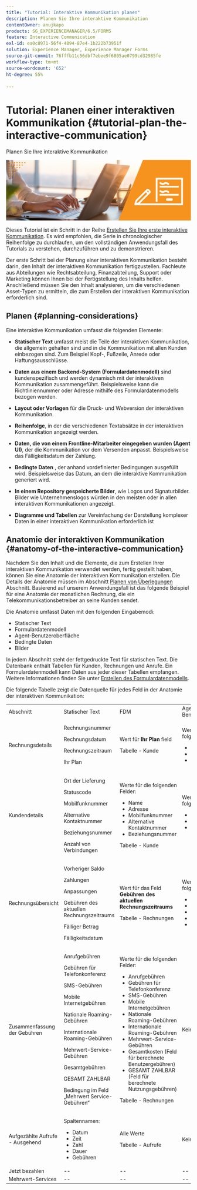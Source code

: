 ```yaml
---
title: "Tutorial: Interaktive Kommunikation planen"
description: Planen Sie Ihre interaktive Kommunikation
contentOwner: anujkapo
products: SG_EXPERIENCEMANAGER/6.5/FORMS
feature: Interactive Communication
exl-id: ea0c8971-56f4-4094-87e4-1b222b73951f
solution: Experience Manager, Experience Manager Forms
source-git-commit: 76fffb11c56dbf7ebee9f6805ae0799cd32985fe
workflow-type: tm+mt
source-wordcount: '652'
ht-degree: 55%

---
```


# Tutorial: Planen einer interaktiven Kommunikation {#tutorial-plan-the-interactive-communication}

Planen Sie Ihre interaktive Kommunikation

![02-create-adaptive-form-main-image](assets/02-create-adaptive-form-main-image.png)

Dieses Tutorial ist ein Schritt in der Reihe [Erstellen Sie Ihre erste interaktive Kommunikation](/help/forms/using/create-your-first-interactive-communication.md). Es wird empfohlen, die Serie in chronologischer Reihenfolge zu durchlaufen, um den vollständigen Anwendungsfall des Tutorials zu verstehen, durchzuführen und zu demonstrieren.

Der erste Schritt bei der Planung einer interaktiven Kommunikation besteht darin, den Inhalt der interaktiven Kommunikation fertigzustellen. Fachleute aus Abteilungen wie Rechtsabteilung, Finanzabteilung, Support oder Marketing können Ihnen bei der Fertigstellung des Inhalts helfen. Anschließend müssen Sie den Inhalt analysieren, um die verschiedenen Asset-Typen zu ermitteln, die zum Erstellen der interaktiven Kommunikation erforderlich sind.

## Planen {#planning-considerations}

Eine interaktive Kommunikation umfasst die folgenden Elemente:

* **Statischer Text** umfasst meist die Teile der interaktiven Kommunikation, die allgemein gehalten sind und in die Kommunikation mit allen Kunden einbezogen sind. Zum Beispiel Kopf-, Fußzeile, Anrede oder Haftungsausschlüsse.
* **Daten aus einem Backend-System (Formulardatenmodell)** sind kundenspezifisch und werden dynamisch mit der interaktiven Kommunikation zusammengeführt. Beispielsweise kann die Richtliniennummer oder Adresse mithilfe des Formulardatenmodells bezogen werden.
* **Layout oder Vorlagen** für die Druck- und Webversion der interaktiven Kommunikation.
* **Reihenfolge**, in der die verschiedenen Textabsätze in der interaktiven Kommunikation angezeigt werden.
* **Daten, die von einem Frontline-Mitarbeiter eingegeben wurden (Agent UI)**, der die Kommunikation vor dem Versenden anpasst. Beispielsweise das Fälligkeitsdatum der Zahlung.

* **Bedingte Daten** , der anhand vordefinierter Bedingungen ausgefüllt wird. Beispielsweise das Datum, an dem die interaktive Kommunikation generiert wird.
* **In einem Repository gespeicherte Bilder**, wie Logos und Signaturbilder. Bilder wie Unternehmenslogos würden in den meisten oder in allen interaktiven Kommunikationen angezeigt.
* **Diagramme und Tabellen** zur Vereinfachung der Darstellung komplexer Daten in einer interaktiven Kommunikation erforderlich ist

## Anatomie der interaktiven Kommunikation {#anatomy-of-the-interactive-communication}

Nachdem Sie den Inhalt und die Elemente, die zum Erstellen Ihrer interaktiven Kommunikation verwendet werden, fertig gestellt haben, können Sie eine Anatomie der interaktiven Kommunikation erstellen. Die Details der Anatomie müssen im Abschnitt [Planen von Überlegungen](/help/forms/using/planning-interactive-communications.md#planning-considerations) Abschnitt. Basierend auf unserem Anwendungsfall ist das folgende Beispiel für eine Anatomie der monatlichen Rechnung, die ein Telekommunikationsbetreiber an seine Kunden sendet.

Die Anatomie umfasst Daten mit den folgenden Eingabemodi:

* Statischer Text
* Formulardatenmodell
* Agent-Benutzeroberfläche
* Bedingte Daten
* Bilder

In jedem Abschnitt steht der fettgedruckte Text für statischen Text. Die Datenbank enthält Tabellen für Kunden, Rechnungen und Anrufe. Ein Formulardatenmodell kann Daten aus jeder dieser Tabellen empfangen. Weitere Informationen finden Sie unter [Erstellen des Formulardatenmodells](/help/forms/using/create-form-data-model0.md).

Die folgende Tabelle zeigt die Datenquelle für jedes Feld in der Anatomie der interaktiven Kommunikation:

<table>
 <tbody>
  <tr>
   <td>Abschnitt</td>
   <td>Statischer Text</td>
   <td>FDM </td>
   <td>Agent-Benutzeroberfläche</td>
   <td>Bilder</td>
  </tr>
  <tr>
   <td>Rechnungsdetails</td>
   <td><p>Rechnungsnummer</p> <p>Rechnungsdatum</p> <p>Rechnungszeitraum</p> <p>Ihr Plan</p> </td>
   <td><p>Wert für <strong>Ihr Plan </strong>field</p> <p>Tabelle - Kunde</p> </td>
   <td><p>Werte für die folgenden Felder:</p>
    <ul>
     <li>Rechnungsnummer</li>
     <li>Rechnungsdatum</li>
     <li>Rechnungszeitraum</li>
    </ul> <p> </p> </td>
   <td>--</td>
  </tr>
  <tr>
   <td>Kundendetails</td>
   <td><p>Ort der Lieferung</p> <p>Statuscode</p> <p>Mobilfunknummer</p> <p>Alternative Kontaktnummer</p> <p>Beziehungsnummer</p> <p>Anzahl von Verbindungen</p> </td>
   <td><p>Werte für die folgenden Felder:</p>
    <ul>
     <li>Name</li>
     <li>Adresse</li>
     <li>Mobilfunknummer</li>
     <li>Alternative Kontaktnummer</li>
     <li>Beziehungsnummer</li>
    </ul> <p>Tabelle - Kunde</p> </td>
   <td><p>Werte für die folgenden Felder:</p>
    <ul>
     <li>Ort der Lieferung</li>
     <li>Statuscode</li>
     <li>Anzahl von Verbindungen</li>
    </ul> </td>
   <td>--</td>
  </tr>
  <tr>
   <td>Rechnungsübersicht</td>
   <td><p>Vorheriger Saldo</p> <p>Zahlungen</p> <p>Anpassungen</p> <p>Gebühren des aktuellen Rechnungszeitraums</p> <p>Fälliger Betrag</p> <p>Fälligkeitsdatum</p> </td>
   <td><p>Wert für das Feld <strong>Gebühren des aktuellen Rechnungszeitraums</strong></p> <p>Tabelle - Rechnungen</p> </td>
   <td><p>Werte für die folgenden Felder:</p>
    <ul>
     <li>Vorheriger Saldo</li>
     <li>Zahlungen</li>
     <li>Anpassungen</li>
     <li>Fälliger Betrag</li>
     <li>Fälligkeitsdatum</li>
    </ul> </td>
   <td>--</td>
  </tr>
  <tr>
   <td>Zusammenfassung der Gebühren</td>
   <td><p>Anrufgebühren</p> <p>Gebühren für Telefonkonferenz</p> <p>SMS-Gebühren </p> <p>Mobile Internetgebühren</p> <p>Nationale Roaming-Gebühren</p> <p>Internationale Roaming-Gebühren</p> <p>Mehrwert-Service-Gebühren</p> <p>Gesamtgebühren</p> <p>GESAMT ZAHLBAR</p> <p>Bedingung im Feld „Mehrwert Service-Gebühren“</p> </td>
   <td><p>Werte für die folgenden Felder:</p>
    <ul>
     <li>Anrufgebühren</li>
     <li>Gebühren für Telefonkonferenz</li>
     <li>SMS-Gebühren </li>
     <li>Mobile Internetgebühren</li>
     <li>Nationale Roaming-Gebühren</li>
     <li>Internationale Roaming-Gebühren</li>
     <li>Mehrwert-Service-Gebühren</li>
     <li>Gesamtkosten (Feld für berechnete Benutzergebühren)</li>
     <li>GESAMT ZAHLBAR (Feld für berechnete Nutzungsgebühren)</li>
    </ul> <p>Tabelle - Rechnungen</p> </td>
   <td>Keine Felder</td>
   <td>--</td>
  </tr>
  <tr>
   <td>Aufgezählte Aufrufe - Ausgehend</td>
   <td><p>Spaltennamen:</p>
    <ul>
     <li>Datum</li>
     <li>Zeit</li>
     <li>Zahl</li>
     <li>Dauer</li>
     <li>Gebühren</li>
    </ul> </td>
   <td><p>Alle Werte</p> <p>Tabelle - Aufrufe</p> </td>
   <td>Keine Felder</td>
   <td>--</td>
  </tr>
  <tr>
   <td>Jetzt bezahlen</td>
   <td>--</td>
   <td>--</td>
   <td>--</td>
   <td>JetztBezahlen</td>
  </tr>
  <tr>
   <td>Mehrwert-Services</td>
   <td>--</td>
   <td>--</td>
   <td>--</td>
   <td>MehrwertServices</td>
  </tr>
 </tbody>
</table>
